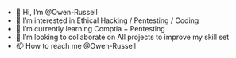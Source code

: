 - 👋 Hi, I’m @Owen-Russell
- 👀 I’m interested in Ethical Hacking / Pentesting / Coding
- 🌱 I’m currently learning Comptia + Pentesting
- 💞️ I’m looking to collaborate on All projects to improve my skill set
- 📫 How to reach me @Owen-Russell

<!---
Owen-Russell/Owen-Russell is a ✨ special ✨ repository because its `README.md` (this file) appears on your GitHub profile.
You can click the Preview link to take a look at your changes.
--->
